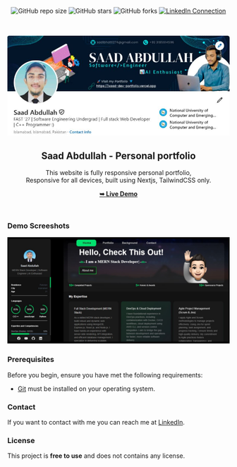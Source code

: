 <div align="center">
  
  ![GitHub repo size](https://img.shields.io/github/repo-size/Saad-Abdulah/portfolio)
  ![GitHub stars](https://img.shields.io/github/stars/Saad-Abdulah/portfolio?style=social)
  ![GitHub forks](https://img.shields.io/github/forks/Saad-Abdulah/portfolio?style=social)
  [![LinkedIn Connection](https://img.shields.io/badge/Connect%20on-LinkedIn-blue?style=social)](https://www.linkedin.com/in/saad-abdullah-779a832a7/)

  <br />
  <br />
  
  <img src="./public/readme-images/moj.png" />

  <h2 align="center">Saad Abdullah - Personal portfolio</h2>

This website is fully responsive personal portfolio, <br />Responsive for all devices, built using Nextjs, TailwindCSS only.

<a href="https://saad-dev-portfolio.vercel.app/"><strong>➥ Live Demo</strong></a>

</div>

<br />

### Demo Screeshots

![Saad's Portfolio Desktop Demo](./public/readme-images/portfolio.png "Desktop Demo")

### Prerequisites

Before you begin, ensure you have met the following requirements:

- [Git](https://git-scm.com/downloads "Download Git") must be installed on your operating system.

<!-- ### Run Locally

To run **portfolio** locally, run this command on your git bash:

Linux and macOS:

```bash
sudo git clone https://github.com/osamajavaid/portfolio.git
```

Windows:

```bash
git clone https://github.com/osamajavaid/portfolio.git
``` -->

### Contact

If you want to contact with me you can reach me at [LinkedIn](https://www.linkedin.com/in/saad-abdullah-779a832a7/).

### License

This project is **free to use** and does not contains any license.
